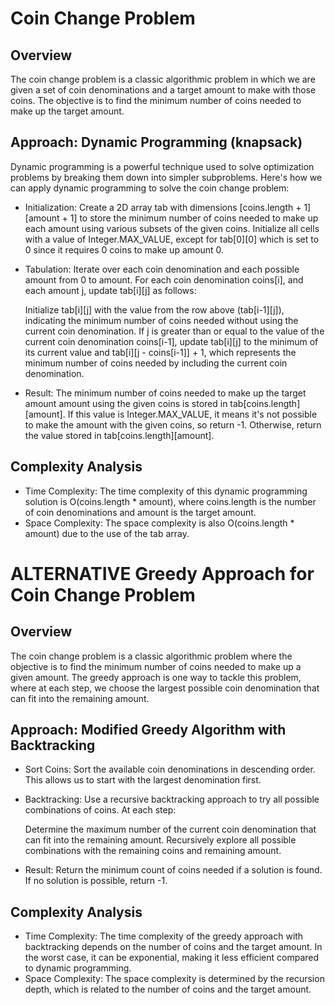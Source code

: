 # Coin Change Problem
## Overview
The coin change problem is a classic algorithmic problem in which we are given a set of coin denominations and a target amount to make with those coins. The objective is to find the minimum number of coins needed to make up the target amount.

## Approach: Dynamic Programming (knapsack)
Dynamic programming is a powerful technique used to solve optimization problems by breaking them down into simpler subproblems. Here's how we can apply dynamic programming to solve the coin change problem:

* Initialization: Create a 2D array tab with dimensions [coins.length + 1][amount + 1] to store the minimum number of coins needed to make up each amount using various subsets of the given coins. Initialize all cells with a value of Integer.MAX_VALUE, except for tab[0][0] which is set to 0 since it requires 0 coins to make up amount 0.

* Tabulation: Iterate over each coin denomination and each possible amount from 0 to amount. For each coin denomination coins[i], and each amount j, update tab[i][j] as follows:


    Initialize tab[i][j] with the value from the row above (tab[i-1][j]), indicating the minimum number of coins needed without using the current coin denomination. If j is greater than or equal to the value of the current coin denomination coins[i-1], update tab[i][j] to the minimum of its current value and tab[i][j - coins[i-1]] + 1, which represents the minimum number of coins needed by including the current coin denomination.

* Result: The minimum number of coins needed to make up the target amount amount using the given coins is stored in tab[coins.length][amount]. If this value is Integer.MAX_VALUE, it means it's not possible to make the amount with the given coins, so return -1. Otherwise, return the value stored in tab[coins.length][amount].

## Complexity Analysis
* Time Complexity: The time complexity of this dynamic programming solution is O(coins.length * amount), where coins.length is the number of coin denominations and amount is the target amount.
* Space Complexity: The space complexity is also O(coins.length * amount) due to the use of the tab array.



# ALTERNATIVE Greedy Approach for Coin Change Problem
## Overview
The coin change problem is a classic algorithmic problem where the objective is to find the minimum number of coins needed to make up a given amount. The greedy approach is one way to tackle this problem, where at each step, we choose the largest possible coin denomination that can fit into the remaining amount.

## Approach: Modified Greedy Algorithm with Backtracking
* Sort Coins: Sort the available coin denominations in descending order. This allows us to start with the largest denomination first.
* Backtracking: Use a recursive backtracking approach to try all possible combinations of coins. At each step:


    Determine the maximum number of the current coin denomination that can fit into the remaining amount.
Recursively explore all possible combinations with the remaining coins and remaining amount.
* Result: Return the minimum count of coins needed if a solution is found. If no solution is possible, return -1.

## Complexity Analysis

* Time Complexity: The time complexity of the greedy approach with backtracking depends on the number of coins and the target amount. In the worst case, it can be exponential, making it less efficient compared to dynamic programming.
* Space Complexity: The space complexity is determined by the recursion depth, which is related to the number of coins and the target amount.

